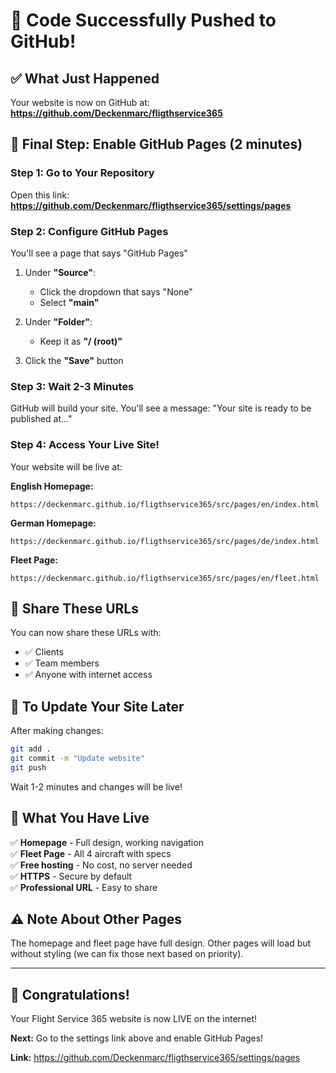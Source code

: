 # 🎉 Code Successfully Pushed to GitHub!

## ✅ What Just Happened

Your website is now on GitHub at:
**https://github.com/Deckenmarc/fligthservice365**

## 🚀 Final Step: Enable GitHub Pages (2 minutes)

### Step 1: Go to Your Repository
Open this link:
**https://github.com/Deckenmarc/fligthservice365/settings/pages**

### Step 2: Configure GitHub Pages

You'll see a page that says "GitHub Pages"

1. Under **"Source"**:
   - Click the dropdown that says "None"
   - Select **"main"**
   
2. Under **"Folder"**:
   - Keep it as **"/ (root)"**
   
3. Click the **"Save"** button

### Step 3: Wait 2-3 Minutes

GitHub will build your site. You'll see a message:
"Your site is ready to be published at..."

### Step 4: Access Your Live Site!

Your website will be live at:

**English Homepage:**
```
https://deckenmarc.github.io/fligthservice365/src/pages/en/index.html
```

**German Homepage:**
```
https://deckenmarc.github.io/fligthservice365/src/pages/de/index.html
```

**Fleet Page:**
```
https://deckenmarc.github.io/fligthservice365/src/pages/en/fleet.html
```

## 📱 Share These URLs

You can now share these URLs with:
- ✅ Clients
- ✅ Team members
- ✅ Anyone with internet access

## 🔄 To Update Your Site Later

After making changes:

```bash
git add .
git commit -m "Update website"
git push
```

Wait 1-2 minutes and changes will be live!

## 🎯 What You Have Live

✅ **Homepage** - Full design, working navigation  
✅ **Fleet Page** - All 4 aircraft with specs  
✅ **Free hosting** - No cost, no server needed  
✅ **HTTPS** - Secure by default  
✅ **Professional URL** - Easy to share  

## ⚠️ Note About Other Pages

The homepage and fleet page have full design. Other pages will load but without styling (we can fix those next based on priority).

---

## 🎉 Congratulations!

Your Flight Service 365 website is now LIVE on the internet!

**Next:** Go to the settings link above and enable GitHub Pages!

**Link:** https://github.com/Deckenmarc/fligthservice365/settings/pages
